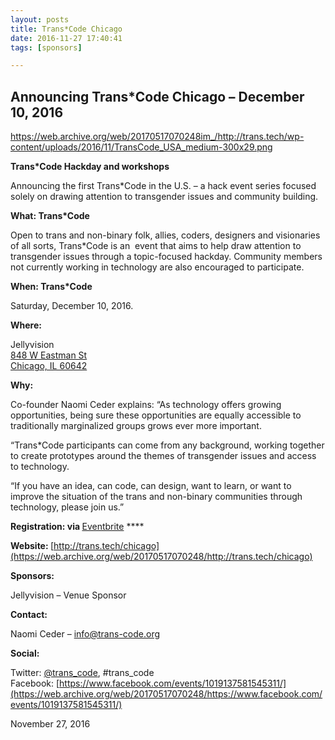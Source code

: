 ```yaml
---
layout: posts
title: Trans*Code Chicago
date: 2016-11-27 17:40:41
tags: [sponsors]

---
```


## Announcing Trans*Code Chicago – December 10, 2016

https://web.archive.org/web/20170517070248im_/http://trans.tech/wp-content/uploads/2016/11/TransCode_USA_medium-300x29.png

**Trans*Code Hackday and workshops**

Announcing the first&nbsp;Trans*Code in the U.S. – a&nbsp;hack event series focused solely on drawing attention to transgender issues and community building.

**What: Trans*Code**

Open to trans and non-binary folk, allies, coders, designers and visionaries of all sorts, Trans*Code is an&nbsp; event that aims to help draw attention to transgender issues through a topic-focused hackday. Community members not currently working in technology are also encouraged to participate.

**When: Trans*Code**

Saturday, December 10, 2016.

**Where:**

Jellyvision  
[848 W Eastman St](https://www.google.com/maps/place/848+W+Eastman+St,+Chicago,+IL+60642/@41.9074372,-87.6507001,15.96z/data=!4m5!3m4!1s0x880fd325a7f950b1:0xfb2ae9201543d325!8m2!3d41.9074853!4d-87.6506943?hl=en-US)  
[Chicago, IL  60642](https://www.google.com/maps/place/848+W+Eastman+St,+Chicago,+IL+60642/@41.9074372,-87.6507001,15.96z/data=!4m5!3m4!1s0x880fd325a7f950b1:0xfb2ae9201543d325!8m2!3d41.9074853!4d-87.6506943?hl=en-US)

**Why:**

Co-founder Naomi Ceder explains: “As technology offers growing opportunities, being sure these opportunities are equally accessible to traditionally marginalized groups grows ever more important.

“Trans*Code participants can come from any background, working together to create prototypes around the themes of transgender issues and access to technology.

“If you have an idea, can code, can design, want to learn, or want to improve the situation of the trans and non-binary communities through technology, please join us.”

**Registration: via<span>&nbsp;</span>**[Eventbrite](https://web.archive.org/web/20170517070248/https://www.eventbrite.com/edit?eid=28100861433)  ****

**Website:<span>&nbsp;</span>**[http://trans.tech/chicago](https://web.archive.org/web/20170517070248/http://trans.tech/chicago)

**Sponsors:**

Jellyvision&nbsp;– Venue Sponsor

**Contact:**

Naomi Ceder – info@trans-code.org

**Social:**

Twitter: [@trans_code](https://web.archive.org/web/20170517070248/https://twitter.com/trans_code), #trans_code  
Facebook: [https://www.facebook.com/events/1019137581545311/](https://web.archive.org/web/20170517070248/https://www.facebook.com/events/1019137581545311/)

November 27, 2016